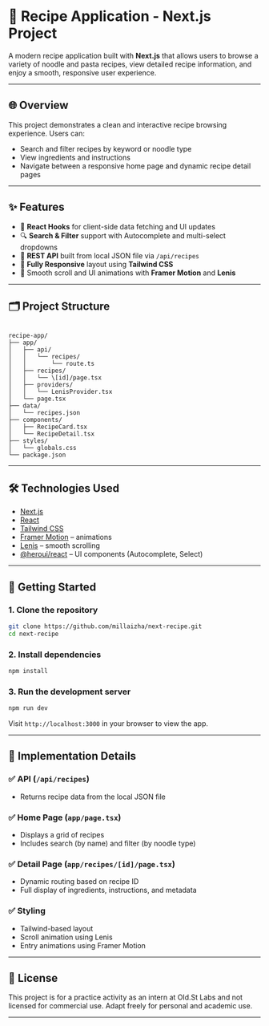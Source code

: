# 🍜 Recipe Application - Next.js Project

A modern recipe application built with **Next.js** that allows users to browse a variety of noodle and pasta recipes, view detailed recipe information, and enjoy a smooth, responsive user experience.

---

## 🌐 Overview

This project demonstrates a clean and interactive recipe browsing experience. Users can:

- Search and filter recipes by keyword or noodle type
- View ingredients and instructions
- Navigate between a responsive home page and dynamic recipe detail pages

---

## ✨ Features

- 🧠 **React Hooks** for client-side data fetching and UI updates
- 🔍 **Search & Filter** support with Autocomplete and multi-select dropdowns
- 📄 **REST API** built from local JSON file via `/api/recipes`
- 📱 **Fully Responsive** layout using **Tailwind CSS**
- 🎨 Smooth scroll and UI animations with **Framer Motion** and **Lenis**

---

## 🗂️ Project Structure

```

recipe-app/
├── app/
│   ├── api/
│   │   └── recipes/
│   │       └── route.ts      
│   ├── recipes/
│   │   └── \[id]/page.tsx   
│   ├── providers/
│   │   └── LenisProvider.tsx 
│   └── page.tsx       
├── data/
│   └── recipes.json 
├── components/
│   ├── RecipeCard.tsx    
│   └── RecipeDetail.tsx    
├── styles/
│   └── globals.css            
└── package.json

````

---

## 🛠️ Technologies Used

- [Next.js](https://nextjs.org/)
- [React](https://reactjs.org/)
- [Tailwind CSS](https://tailwindcss.com/)
- [Framer Motion](https://github.com/motiondivision/motion) – animations
- [Lenis](https://lenis.darkroom.engineering/) – smooth scrolling
- [@heroui/react](https://heroui.com) – UI components (Autocomplete, Select)

---

## 🚀 Getting Started

### 1. Clone the repository

```bash
git clone https://github.com/millaizha/next-recipe.git
cd next-recipe
````

### 2. Install dependencies

```bash
npm install
```

### 3. Run the development server

```bash
npm run dev
```

Visit `http://localhost:3000` in your browser to view the app.

---

## 🔧 Implementation Details

### ✅ API (`/api/recipes`)

* Returns recipe data from the local JSON file

### ✅ Home Page (`app/page.tsx`)

* Displays a grid of recipes
* Includes search (by name) and filter (by noodle type)

### ✅ Detail Page (`app/recipes/[id]/page.tsx`)

* Dynamic routing based on recipe ID
* Full display of ingredients, instructions, and metadata

### ✅ Styling

* Tailwind-based layout
* Scroll animation using Lenis
* Entry animations using Framer Motion

---

## 📄 License

This project is for a practice activity as an intern at Old.St Labs and not licensed for commercial use. Adapt freely for personal and academic use.

---